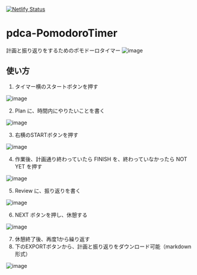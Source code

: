 [![Netlify Status](https://api.netlify.com/api/v1/badges/2649f81c-3b08-440c-8d88-85d29e445f68/deploy-status)](https://app.netlify.com/sites/pdca-pomodoro/deploys)
# pdca-PomodoroTimer
計画と振り返りをするためのポモドーロタイマー
![image](https://user-images.githubusercontent.com/38606036/233862405-d6ddbc0d-1977-4ba2-904d-14ed0c4483a7.png)
<!-- もう少しいい感じに使い方書く -->
## 使い方
1. タイマー横のスタートボタンを押す

![image](https://user-images.githubusercontent.com/38606036/233862641-de23a91a-4cb2-4088-a6e4-e477cdb37780.png)

2. Plan に、時間内にやりたいことを書く

![image](https://user-images.githubusercontent.com/38606036/233862689-d23734db-663b-46ea-8e73-2c4a3bcaa18f.png)

3. 右横のSTARTボタンを押す

![image](https://user-images.githubusercontent.com/38606036/233862705-b72fff91-7cfa-4dd7-97ec-e69494f301c0.png)

4. 作業後、計画通り終わっていたら FINISH を、終わっていなかったら NOT YET を押す

![image](https://user-images.githubusercontent.com/38606036/233862730-33b1f907-439b-406d-bd5b-69cc03a1d0ec.png)

5. Review に、振り返りを書く

![image](https://user-images.githubusercontent.com/38606036/233862777-7a8d27ac-84fe-4f0c-9cdf-8a22bb65f1de.png)

6. NEXT ボタンを押し、休憩する

![image](https://user-images.githubusercontent.com/38606036/233862789-8d1768d2-4b93-489f-8d7a-1078c0c4b691.png)

7. 休憩終了後、再度1から繰り返す
8. 下のEXPORTボタンから、計画と振り返りをダウンロード可能（markdown形式）

![image](https://user-images.githubusercontent.com/38606036/233862803-e9ee4cde-5fd4-4343-a16f-43da2ef4d6b3.png)
